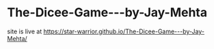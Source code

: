 # The-Dicee-Game---by-Jay-Mehta

site is live at https://star-warrior.github.io/The-Dicee-Game---by-Jay-Mehta/
